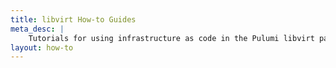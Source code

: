```yaml
---
title: libvirt How-to Guides
meta_desc: |
    Tutorials for using infrastructure as code in the Pulumi libvirt package
layout: how-to
---
```


